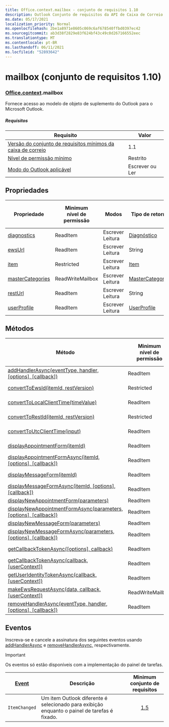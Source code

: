 ```yaml
---
title: Office.context.mailbox - conjunto de requisitos 1.10
description: Outlook Conjunto de requisitos da API de Caixa de Correio versão 1.10 do modelo de objeto Mailbox.
ms.date: 05/17/2021
localization_priority: Normal
ms.openlocfilehash: 2be1a8971e8605c069c6af678540ffbd0397ec42
ms.sourcegitcommit: ab3d38f2829e83f624bf43c49c0d267166552eec
ms.translationtype: MT
ms.contentlocale: pt-BR
ms.lasthandoff: 06/11/2021
ms.locfileid: "52893642"
---
```

# <a name="mailbox-requirement-set-110"></a>mailbox (conjunto de requisitos 1.10)

### <a name="officecontextmailbox"></a>[Office](office.md)[.context](office.context.md).mailbox

Fornece acesso ao modelo de objeto de suplemento do Outlook para o Microsoft Outlook.

##### <a name="requirements"></a>Requisitos

|Requisito| Valor|
|---|---|
|[Versão do conjunto de requisitos mínimos da caixa de correio](../../requirement-sets/outlook-api-requirement-sets.md)| 1.1|
|[Nível de permissão mínimo](../../../outlook/understanding-outlook-add-in-permissions.md)| Restrito|
|[Modo do Outlook aplicável](../../../outlook/outlook-add-ins-overview.md#extension-points)| Escrever ou Ler|

## <a name="properties"></a>Propriedades

| Propriedade | Minimum<br>nível de permissão | Modos | Tipo de retorno | Minimum<br>conjunto de requisitos |
|---|---|---|---|:---:|
| [diagnostics](/javascript/api/outlook/office.mailbox?view=outlook-js-1.10&preserve-view=true#diagnostics) | ReadItem | Escrever<br>Leitura | [Diagnóstico](/javascript/api/outlook/office.diagnostics?view=outlook-js-1.10&preserve-view=true) | [1.1](../requirement-set-1.1/outlook-requirement-set-1.1.md) |
| [ewsUrl](/javascript/api/outlook/office.mailbox?view=outlook-js-1.10&preserve-view=true#ewsurl) | ReadItem | Escrever<br>Leitura | String | [1.1](../requirement-set-1.1/outlook-requirement-set-1.1.md) |
| [item](office.context.mailbox.item.md) | Restricted | Escrever<br>Leitura | [Item](/javascript/api/outlook/office.item?view=outlook-js-1.10&preserve-view=true) | [1.1](../requirement-set-1.1/outlook-requirement-set-1.1.md) |
| [masterCategories](/javascript/api/outlook/office.mailbox?view=outlook-js-1.10&preserve-view=true#mastercategories) | ReadWriteMailbox | Escrever<br>Leitura | [MasterCategories](/javascript/api/outlook/office.mastercategories?view=outlook-js-1.10&preserve-view=true) | [1.8](../requirement-set-1.8/outlook-requirement-set-1.8.md) |
| [restUrl](/javascript/api/outlook/office.mailbox?view=outlook-js-1.10&preserve-view=true#resturl) | ReadItem | Escrever<br>Leitura | String | [1.5](../requirement-set-1.5/outlook-requirement-set-1.5.md) |
| [userProfile](/javascript/api/outlook/office.mailbox?view=outlook-js-1.10&preserve-view=true#userprofile) | ReadItem | Escrever<br>Leitura | [UserProfile](/javascript/api/outlook/office.userprofile?view=outlook-js-1.10&preserve-view=true) | [1.1](../requirement-set-1.1/outlook-requirement-set-1.1.md) |

## <a name="methods"></a>Métodos

| Método | Minimum<br>nível de permissão | Modos | Minimum<br>conjunto de requisitos |
|---|---|---|:---:|
| [addHandlerAsync(eventType, handler, [options], [callback])](/javascript/api/outlook/office.mailbox?view=outlook-js-1.10&preserve-view=true#addhandlerasync-eventtype--handler--options--callback-) | ReadItem | Escrever<br>Leitura | [1.5](../requirement-set-1.5/outlook-requirement-set-1.5.md) |
| [convertToEwsId(itemId, restVersion)](/javascript/api/outlook/office.mailbox?view=outlook-js-1.10&preserve-view=true#converttoewsid-itemid--restversion-) | Restricted | Escrever<br>Leitura | [1.3](../requirement-set-1.3/outlook-requirement-set-1.3.md) |
| [convertToLocalClientTime(timeValue)](/javascript/api/outlook/office.mailbox?view=outlook-js-1.10&preserve-view=true#converttolocalclienttime-timevalue-) | ReadItem | Escrever<br>Leitura | [1.1](../requirement-set-1.1/outlook-requirement-set-1.1.md) |
| [convertToRestId(itemId, restVersion)](/javascript/api/outlook/office.mailbox?view=outlook-js-1.10&preserve-view=true#converttorestid-itemid--restversion-) | Restricted | Escrever<br>Leitura | [1.3](../requirement-set-1.3/outlook-requirement-set-1.3.md) |
| [convertToUtcClientTime(input)](/javascript/api/outlook/office.mailbox?view=outlook-js-1.10&preserve-view=true#converttoutcclienttime-input-) | ReadItem | Escrever<br>Leitura | [1.1](../requirement-set-1.1/outlook-requirement-set-1.1.md) |
| [displayAppointmentForm(itemId)](/javascript/api/outlook/office.mailbox?view=outlook-js-1.10&preserve-view=true#displayappointmentform-itemid-) | ReadItem | Escrever<br>Leitura | [1.1](../requirement-set-1.1/outlook-requirement-set-1.1.md) |
| [displayAppointmentFormAsync(itemId, [options], [callback])](/javascript/api/outlook/office.mailbox?view=outlook-js-1.10&preserve-view=true#displayappointmentform-itemid--options--callback-) | ReadItem | Escrever<br>Leitura | [1.9](../requirement-set-1.9/outlook-requirement-set-1.9.md) |
| [displayMessageForm(itemId)](/javascript/api/outlook/office.mailbox?view=outlook-js-1.10&preserve-view=true#displaymessageform-itemid-) | ReadItem | Escrever<br>Leitura | [1.1](../requirement-set-1.1/outlook-requirement-set-1.1.md) |
| [displayMessageFormAsync(itemId, [options], [callback])](/javascript/api/outlook/office.mailbox?view=outlook-js-1.10&preserve-view=true#displaymessageform-itemid--options--callback-) | ReadItem | Escrever<br>Leitura | [1.9](../requirement-set-1.9/outlook-requirement-set-1.9.md) |
| [displayNewAppointmentForm(parameters)](/javascript/api/outlook/office.mailbox?view=outlook-js-1.10&preserve-view=true#displaynewappointmentform-parameters-) | ReadItem | Leitura | [1.1](../requirement-set-1.1/outlook-requirement-set-1.1.md) |
| [displayNewAppointmentFormAsync(parameters, [options], [callback])](/javascript/api/outlook/office.mailbox?view=outlook-js-1.10&preserve-view=true#displaynewappointmentform-parameters--options--callback-) | ReadItem | Leitura | [1.9](../requirement-set-1.9/outlook-requirement-set-1.9.md) |
| [displayNewMessageForm(parameters)](/javascript/api/outlook/office.mailbox?view=outlook-js-1.10&preserve-view=true#displaynewmessageform-parameters-) | ReadItem | Leitura | [1.6](../requirement-set-1.6/outlook-requirement-set-1.6.md) |
| [displayNewMessageFormAsync(parameters, [options], [callback])](/javascript/api/outlook/office.mailbox?view=outlook-js-1.10&preserve-view=true#displaynewmessageform-parameters--options--callback-) | ReadItem | Leitura | [1.9](../requirement-set-1.9/outlook-requirement-set-1.9.md) |
| [getCallbackTokenAsync([options], callback)](/javascript/api/outlook/office.mailbox?view=outlook-js-1.10&preserve-view=true#getcallbacktokenasync-options--callback-) | ReadItem | Escrever<br>Leitura | [1.5](../requirement-set-1.5/outlook-requirement-set-1.5.md) |
| [getCallbackTokenAsync(callback, [userContext])](/javascript/api/outlook/office.mailbox?view=outlook-js-1.10&preserve-view=true#getcallbacktokenasync-callback--usercontext-) | ReadItem | Escrever<br>Leitura | [1.3](../requirement-set-1.3/outlook-requirement-set-1.3.md)<br>[1.1](../requirement-set-1.1/outlook-requirement-set-1.1.md) |
| [getUserIdentityTokenAsync(callback, [userContext])](/javascript/api/outlook/office.mailbox?view=outlook-js-1.10&preserve-view=true#getuseridentitytokenasync-callback--usercontext-) | ReadItem | Escrever<br>Leitura | [1.1](../requirement-set-1.1/outlook-requirement-set-1.1.md) |
| [makeEwsRequestAsync(data, callback, [userContext])](/javascript/api/outlook/office.mailbox?view=outlook-js-1.10&preserve-view=true#makeewsrequestasync-data--callback--usercontext-) | ReadWriteMailbox | Escrever<br>Leitura | [1.1](../requirement-set-1.1/outlook-requirement-set-1.1.md) |
| [removeHandlerAsync(eventType, handler, [options], [callback])](/javascript/api/outlook/office.mailbox?view=outlook-js-1.10&preserve-view=true#removehandlerasync-eventtype--options--callback-) | ReadItem | Escrever<br>Leitura | [1.5](../requirement-set-1.5/outlook-requirement-set-1.5.md) |

## <a name="events"></a>Eventos

Inscreva-se e cancele a assinatura dos seguintes eventos usando [addHandlerAsync](/javascript/api/outlook/office.mailbox?view=outlook-js-1.10&preserve-view=true#addhandlerasync-eventtype--handler--options--callback-) e [removeHandlerAsync,](/javascript/api/outlook/office.mailbox?view=outlook-js-1.10&preserve-view=true#removehandlerasync-eventtype--options--callback-) respectivamente.

> [!IMPORTANT]
> Os eventos só estão disponíveis com a implementação do painel de tarefas.

| [Event](/javascript/api/office/office.eventtype) | Descrição | Minimum<br>conjunto de requisitos |
|---|---|:---:|
|`ItemChanged`| Um item Outlook diferente é selecionado para exibição enquanto o painel de tarefas é fixado. | [1.5](../requirement-set-1.5/outlook-requirement-set-1.5.md) |

